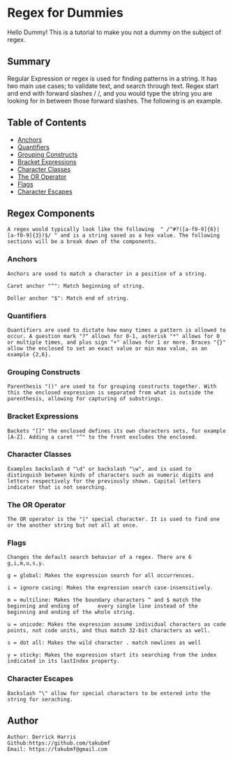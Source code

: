 # Regex for Dummies

Hello Dummy! This is a tutorial to make you not a dummy on the subject of regex.

## Summary

Regular Expression or regex is used for finding patterns in a string. It has two main use cases; to validate text, and search through text. Regex start and end with forward slashes / /, and you would type the string you are looking for in between those forward slashes. The following is an example.

## Table of Contents

- [Anchors](#anchors)
- [Quantifiers](#quantifiers)
- [Grouping Constructs](#grouping-constructs)
- [Bracket Expressions](#bracket-expressions)
- [Character Classes](#character-classes)
- [The OR Operator](#the-or-operator)
- [Flags](#flags)
- [Character Escapes](#character-escapes)

## Regex Components

    A regex would typically look like the following  " /^#?([a-f0-9]{6}|[a-f0-9]{3})$/ " and is a string saved as a hex value. The following sections will be a break down of the components.

### Anchors

    Anchors are used to match a character in a position of a string.

    Caret anchor "^": Match beginning of string.

    Dollar anchor "$": Match end of string.

### Quantifiers

    Quantifiers are used to dictate how many times a pattern is allowed to occur. A question mark "?" allows for 0-1, asterisk "*" allows for 0 or multiple times, and plus sign "+" allows for 1 or more. Braces "{}" allow the enclosed to set an exact value or min max value, as an example {2,6}.

### Grouping Constructs

    Parenthesis "()" are used to for grouping constructs together. With this the enclosed expression is separated from what is outside the parenthesis, allowing for capturing of substrings.

### Bracket Expressions

    Backets "[]" the enclosed defines its own characters sets, for example [A-Z]. Adding a caret "^" to the front excludes the enclosed.

### Character Classes

    Examples backslash d "\d" or backslash "\w", and is used to distinguish between kinds of characters such as numeric digits and letters respectively for the previously shown. Capital letters indicater that is not searching.

### The OR Operator

    The OR operator is the "|" special character. It is used to find one or the another string but not all at once.

### Flags

    Changes the default search behavior of a regex. There are 6 g,i,m,u,s,y.

    g = global: Makes the expression search for all occurrences.

    i = ignore casing: Makes the expression search case-insensitively.

    m = multiline: Makes the boundary characters ^ and $ match the beginning and ending of      every single line instead of the beginning and ending of the whole string.

    u = unicode: Makes the expression assume individual characters as code points, not code units, and thus match 32-bit characters as well.

    s = dot all: Makes the wild character . match newlines as well

    y = sticky: Makes the expression start its searching from the index indicated in its lastIndex property.

### Character Escapes

    Backslash "\" allow for special characters to be entered into the string for seraching.

## Author

    Author: Derrick Harris
    Github:https://github.com/takubmf
    Email: https://takubmf@gmail.com